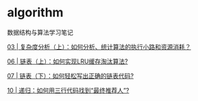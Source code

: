 # algorithm  
数据结构与算法学习笔记  
  
  
 [03 | 复杂度分析（上）：如何分析、统计算法的执行小路和资源消耗？](https://github.com/wendyzheng96/algorithm/blob/master/note/03.md)

 [06 | 链表（上）：如何实现LRU缓存淘汰算法?](https://github.com/wendyzheng96/algorithm/blob/master/note/06.md)

 [07 | 链表（下）：如何轻松写出正确的链表代码?](https://github.com/wendyzheng96/algorithm/blob/master/note/07.md)

 [10 | 递归：如何用三行代码找到“最终推荐人”?](https://github.com/wendyzheng96/algorithm/blob/master/note/10.md)


